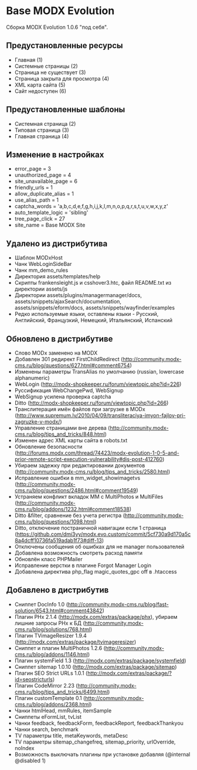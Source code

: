 Base MODX Evolution
===================

Сборка MODX Evolution 1.0.6 "под себя".

Предустановленные ресурсы
-------------------------

* Главная (1)
* Системные страницы (2)
* Страница не существует (3)
* Страница закрыта для просмотра (4)
* XML карта сайта (5)
* Сайт недоступен (6)

Предустановленные шаблоны
-------------------------

* Системная страница (2)
* Типовая страница (3)
* Главная страница (4)

Изменение в настройках
----------------------
* error_page = 3
* unauthorized_page = 4
* site_unavailable_page = 6
* friendly_urls = 1
* allow_duplicate_alias = 1
* use_alias_path = 1
* captcha_words = 'a,b,c,d,e,f,g,h,i,j,k,l,m,n,o,p,q,r,s,t,u,v,w,x,y,z'
* auto_template_logic = 'sibling'
* tree_page_click = 27
* site_name = Base MODX Site

Удалено из дистрибутива
-----------------------

* Шаблон MODxHost
* Чанк WebLoginSideBar
* Чанк mm_demo_rules
* Директория assets/templates/help
* Скрипты frankensleight.js и csshover3.htc, файл README.txt из директории assets/js
* Директории assets/plugins/managermanager/docs, assets/snippets/ajaxSearch/documentation, assets/snippets/eform/docs, assets/snippets/wayfinder/examples
* Редко используемые языки, оставлены языки - Русский, Английский, Французкий, Немецкий, Итальянский, Испанский

Обновлено в дистрибутиве
------------------------

* Слово MODx заменено на MODX
* Добавлен 301 редирект FirstChildRedirect (http://community.modx-cms.ru/blog/questions/627.html#comment6754)
* Изменены параметры TransAlias по умолчанию (russian, lowercase alphanumeric)
* WebLogin (http://modx-shopkeeper.ru/forum/viewtopic.php?id=226)
* Руссификация WebChangePwd, WebSignup
* WebSignup усилена проверка captcha
* Ditto (http://modx-shopkeeper.ru/forum/viewtopic.php?id=266)
* Транслитерация имён файлов при загрузке в MODx (http://www.supremum.lv/2010/04/09/transliteraciya-imyon-fajlov-pri-zagruzke-v-modx/)
* Управление страницами вне дерева (http://community.modx-cms.ru/blog/tips_and_tricks/848.html)
* Изменен адрес XML карты сайта в robots.txt
* Обновление безопасности (http://forums.modx.com/thread/74423/modx-evolution-1-0-5-and-prior-remote-script-execution-vulnerability#dis-post-412760)
* Убираем задежку при редактировании документов (http://community.modx-cms.ru/blog/tips_and_tricks/2580.html)
* Исправление ошибки в mm_widget_showimagetvs (http://community.modx-cms.ru/blog/questions/2486.html#comment19549)
* Устраняем конфликт вкладок MM с MultiPhotos и MultiFiles (http://community.modx-cms.ru/blog/addons/1232.html#comment18538)
* Ditto &filter, сравнение без учета регистра (http://community.modx-cms.ru/blog/questions/1098.html)
* Ditto, отключение постраничной навигации если 1 страница (https://github.com/dmi3yy/modx.evo.custom/commit/5cf730a9d170a5c8a4dcff10736fa519adab1f73#diff-13)
* Отключены сообщения об ошибках для не manager пользователей
* Добавлена возможность смотреть расход памяти
* Обновлён класс PHPMailer
* Исправление верстки в плагине Forgot Manager Login
* Добавлена директива php_flag magic_quotes_gpc off в .htaccess 

Добавлено в дистрибутив
-----------------------
* Сниппет DocInfo 1.0 (http://community.modx-cms.ru/blog/fast-solution/6543.html#comment43842)
* Плагин PHx 2.1.4 (http://modx.com/extras/package/phx), убираем лишние запросы PHx к БД (http://community.modx-cms.ru/blog/solutions/768.html)
* Плагин TVimageResizer 1.9.4 (http://modx.com/extras/package/tvimageresizer)
* Сниппет и плагин MultiPhotos 1.2.6 (http://community.modx-cms.ru/blog/addons/1146.html)
* Плагин systemField 1.3 (http://modx.com/extras/package/systemfield)
* Сниппет sitemap 1.0.10 (﻿﻿﻿﻿﻿﻿http://modx.com/extras/package/sitemap)
* Плагин SEO Strict URLs 1.0.1 (http://modx.com/extras/package/?id=seostricturls)
* Плагин CodeMirror 2.23 (http://community.modx-cms.ru/blog/tips_and_tricks/6499.html)
* Плагин customTemplate 0.1 (http://community.modx-cms.ru/blog/addons/2368.html)
* Чанки htmlHead, mmRules, itemSample
* Сниппеты eFormList, tvList
* Чанки feedback, feedbackForm, feedbackReport, feedbackThankyou
* Чанки search, benchmark
* TV параметры title, metaKeywords, metaDesc
* TV параметры sitemap_changefreq, sitemap_priority, urlOverride, noIndex
* Возможность выключать плагины при установке добавляя (@internal @disabled 1)
